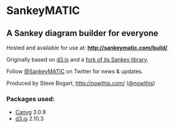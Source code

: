 # SankeyMATIC
## A Sankey diagram builder for everyone

Hosted and available for use at: **http://sankeymatic.com/build/**

Originally based on [d3.js](http://d3js.org/) and a [fork of its Sankey library](https://github.com/nowthis/d3-plugin-captain-sankey).

Follow [@SankeyMATIC](https://twitter.com/SankeyMATIC) on Twitter for news & updates.

Produced by Steve Bogart, http://nowthis.com/ ([@nowthis](https://twitter.com/nowthis))

### Packages used:

* [Canvg](https://github.com/canvg/canvg) 3.0.9
* [d3.js](https://github.com/d3/d3) 2.10.3